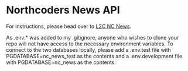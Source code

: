 # Northcoders News API

For instructions, please head over to [L2C NC News](https://l2c.northcoders.com/courses/be/nc-news).

As .env.\* was added to my .gitignore, anyone who wishes to clone your repo will not have access to the necessary environment variables.
To connect to the two databases locally, please add a .env.test file with PGDATABASE=nc_news_test as the contents and a .env.development file with PGDATABASE=nc_news as the contents.
